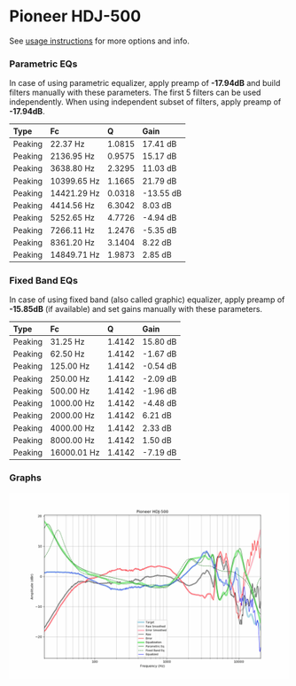 # Pioneer HDJ-500
See [usage instructions](https://github.com/jaakkopasanen/AutoEq#usage) for more options and info.

### Parametric EQs
In case of using parametric equalizer, apply preamp of **-17.94dB** and build filters manually
with these parameters. The first 5 filters can be used independently.
When using independent subset of filters, apply preamp of **-17.94dB**.

| Type    | Fc          |      Q | Gain      |
|:--------|:------------|:-------|:----------|
| Peaking | 22.37 Hz    | 1.0815 | 17.41 dB  |
| Peaking | 2136.95 Hz  | 0.9575 | 15.17 dB  |
| Peaking | 3638.80 Hz  | 2.3295 | 11.03 dB  |
| Peaking | 10399.65 Hz | 1.1665 | 21.79 dB  |
| Peaking | 14421.29 Hz | 0.0318 | -13.55 dB |
| Peaking | 4414.56 Hz  | 6.3042 | 8.03 dB   |
| Peaking | 5252.65 Hz  | 4.7726 | -4.94 dB  |
| Peaking | 7266.11 Hz  | 1.2476 | -5.35 dB  |
| Peaking | 8361.20 Hz  | 3.1404 | 8.22 dB   |
| Peaking | 14849.71 Hz | 1.9873 | 2.85 dB   |

### Fixed Band EQs
In case of using fixed band (also called graphic) equalizer, apply preamp of **-15.85dB**
(if available) and set gains manually with these parameters.

| Type    | Fc          |      Q | Gain     |
|:--------|:------------|:-------|:---------|
| Peaking | 31.25 Hz    | 1.4142 | 15.80 dB |
| Peaking | 62.50 Hz    | 1.4142 | -1.67 dB |
| Peaking | 125.00 Hz   | 1.4142 | -0.54 dB |
| Peaking | 250.00 Hz   | 1.4142 | -2.09 dB |
| Peaking | 500.00 Hz   | 1.4142 | -1.96 dB |
| Peaking | 1000.00 Hz  | 1.4142 | -4.48 dB |
| Peaking | 2000.00 Hz  | 1.4142 | 6.21 dB  |
| Peaking | 4000.00 Hz  | 1.4142 | 2.33 dB  |
| Peaking | 8000.00 Hz  | 1.4142 | 1.50 dB  |
| Peaking | 16000.01 Hz | 1.4142 | -7.19 dB |

### Graphs
![](./Pioneer%20HDJ-500.png)
